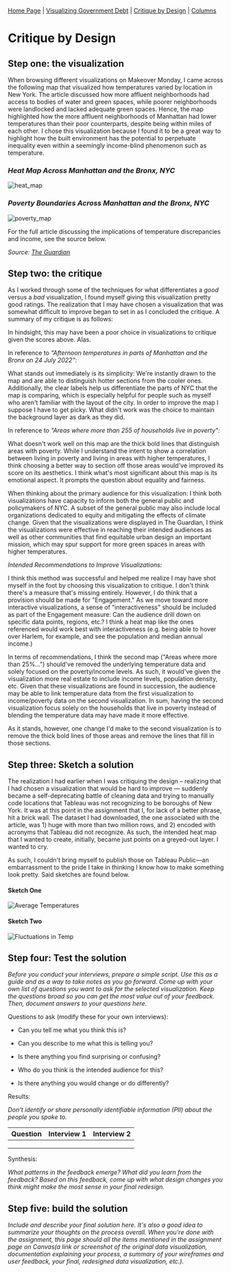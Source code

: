 [Home Page](https://bbennyhb.github.io/Bryan-HB-Projects/) | [Visualizing Government Debt](visualizing-government-debt) | [Critique by Design](Critique-by-design) | [Columns](https://www.dailycal.org/users/profile/bryan%20hernandez%20benitez/) 

# Critique by Design 

## Step one: the visualization

When browsing different visualizations on Makeover Monday, I came across the following map that visualized how temperatures varied by location in New York. The article discussed how more affluent neighborhoods had access to bodies of water and green spaces, while poorer neighborhoods were landlocked and lacked adequate green spaces. Hence, the map highlighted how the more affluent neighborhoods of Manhattan had lower temperatures than their poor counterparts, despite being within miles of each other. I chose this visualization because I found it to be a great way to highlight how the built environment has the potential to perpetuate inequality even within a seemingly income-blind phenomenon such as temperature.


### _Heat Map Across Manhattan and the Bronx, NYC_
![heat_map](heat_map.jpg)




### _Poverty Boundaries Across Manhattan and the Bronx, NYC_
![poverty_map](poverty_map.jpg)



For the full article discussing the implications of temperature discrepancies and income, see the source below.

_Source: [The Guardian](https://www.theguardian.com/us-news/2022/sep/07/new-york-heat-deaths-map-inequality)_


## Step two: the critique

As I worked through some of the techniques for what differentiates a _good_ versus a _bad_ visualization, I found myself giving this visualization pretty good ratings. The realization that I may have chosen a visualization that was somewhat difficult to improve began to set in as I concluded the critique. A summary of my critique is as follows:

In hindsight, this may have been a poor choice in visualizations to critique given the scores above. Alas.

In reference to _"Afternoon temperatures in parts of Manhattan and the Bronx on 24 July 2022":_ 

What stands out immediately is its simplicity: We're instantly drawn to the map and are able to distinguish hotter sections from the cooler ones. Additionally, the clear labels help us differentiate the parts of NYC that the map is comparing, which is especially helpful for people such as myself who aren't familiar with the layout of the city. In order to improve the map I suppose I have to get picky. What didn't work was the choice to maintain the background layer as dark as they did.

In reference to _"Areas where more than 255 of households live in poverty":_


What doesn't work well on this map are the thick bold lines that distinguish areas with poverty. While I understand the intent to show a correlation between living in poverty and living in areas with higher temperatures, I think choosing a better way to section off those areas would've improved its score on its aesthetics. I think what's most significant about this map is its emotional aspect. It prompts the question about equality and fairness. 

When thinking about the primary audience for this visualization: 
I think both visualizations have capacity to inform both the general public and policymakers of NYC. A subset of the general public may also include local organizations dedicated to equity and mitigating the effects of climate change. Given that the visualizations were displayed in The Guardian, I think the visualizations were effective in reaching their intended audiences as well as other communities that find equitable urban design an important mission, which may spur support for more green spaces in areas with higher temperatures.

_Intended Recommendations to Improve Visualizations:_ 

I think this method was successful and helped me realize I may have shot myself in the foot by choosing this visualization to critique. I don't think there's a measure that's missing entirely. However, I do think that a provision should be made for "Engagement." As we move toward more interactive visualizations, a sense of "interactiveness" should be included as part of the Engagement measure: Can the audience drill down on specific data points, regions, etc.? I think a heat map like the ones referenced would work best with interactiveness (e.g. being able to hover over Harlem, for example, and see the population and median annual income.)

In terms of recommendations, I think the second map ("Areas where more than 25%...") should've removed the underlying temperature data and solely focused on the poverty/income levels. As such, it would've given the visualization more real estate to include income levels, population density, etc. Given that these visualizations are found in succession, the audience may be able to link temperature data from the first visualization to income/poverty data on the second visualization. In sum, having the second visualization focus solely on the households that live in poverty instead of blending the temperature data may have made it more effective. 

As it stands, however, one change I'd make to the second visualization is to remove the thick bold lines of those areas and remove the lines that fill in those sections. 

## Step three: Sketch a solution

The realization I had earlier when I was critiquing the design – realizing that I had chosen a visualization that would be hard to improve — suddenly became a self-deprecating battle of cleaning data and trying to manually code locations that Tableau was not recognizing to be boroughs of New York. It was at this point in the assignment that I, for lack of a better phrase, hit a brick wall. The dataset I had downloaded, the one associated with the article, was 1) huge with more than two million rows, and 2) encoded with acronyms that Tableau did not recognize. As such, the intended heat map that I wanted to create, initially, became just points on a greyed-out layer. I wanted to cry. 

As such, I couldn't bring myself to publish those on Tableau Public—an embarrassment to the pride I take in thinking I know how to make something look pretty. Said sketches are found below.

#### Sketch One

![Average Temperatures](Average-Temperatures.jpg) 


#### Sketch Two

![Fluctuations in Temp](Fluctuations-in-Temp.jpg)


## Step four: Test the solution

_Before you conduct your interviews, prepare a simple script. Use this as a guide and as a way to take notes as you go forward. Come up with your own list of questions you want to ask for the selected visualization. 
Keep the questions broad so you can get the most value out of your feedback. Then, document answers to your questions here._

Questions to ask (modify these for your own interviews): 

- Can you tell me what you think this is?

- Can you describe to me what this is telling you?

- Is there anything you find surprising or confusing?

- Who do you think is the intended audience for this?

- Is there anything you would change or do differently?

Results: 

_Don't identify or share personally identifiable information (PII) about the people you spoke to._



| Question | Interview 1 | Interview 2 |
|----------|-------------|-------------|
|          |             |             |
|          |             |             |
|          |             |             |



Synthesis: 

_What patterns in the feedback emerge?  What did you learn from the feedback?  Based on this feedback, come up with what design changes you think might make the most sense in your final redesign._

## Step five: build the solution

_Include and describe your final solution here. It's also a good idea to summarize your thoughts on the process overall. 
When you're done with the assignment, this page should all the items mentioned in the assignment page on Canvas(a link or screenshot of the original data visualization, 
documentation explaining your process, a summary of your wireframes and user feedback, your final, redesigned data visualization, etc.)._

